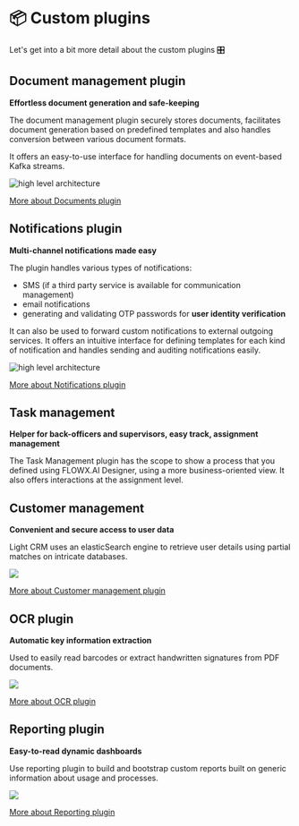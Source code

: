 # 📦 Custom plugins

Let's get into a bit more detail about the custom plugins 🎛️

## Document management plugin

**Effortless document generation and safe-keeping** 

The document management plugin securely stores documents, facilitates document generation based on predefined templates and also handles conversion between various document formats.

It offers an easy-to-use interface for handling documents on event-based Kafka streams.

![high level architecture](https://s3.eu-west-1.amazonaws.com/docx.flowx.ai/3.2/document_service_architecture.svg)

[More about Documents plugin](../../plugins/custom-plugins/documents-plugin/documents-plugin.md)

## Notifications plugin

**Multi-channel notifications made easy**

The plugin handles various types of notifications:

* SMS (if a third party service is available for communication management)
* email notifications
* generating and validating OTP passwords for **user identity verification**

It can also be used to forward custom notifications to external outgoing services. It offers an intuitive interface for defining templates for each kind of notification and handles sending and auditing notifications easily.

![high level architecture](https://s3.eu-west-1.amazonaws.com/docx.flowx.ai/3.2/custom_plugins_architecture.svg)

[More about Notifications plugin](../../../platform-deep-dive/plugins/custom-plugins/notifications-plugin/notifications-plugin.md)

## Task management

**Helper for back-officers and supervisors, easy track, assignment management**

The Task Management plugin has the scope to show a process that you defined using FLOWX.AI Designer, using a more business-oriented view. It also offers interactions at the assignment level.

## Customer management

**Convenient and secure access to user data** 

Light CRM uses an elasticSearch engine to retrieve user details using partial matches on intricate databases.

![](https://s3.eu-west-1.amazonaws.com/docx.flowx.ai/3.2/crm_plugin_archi.svg)

[More about Customer management plugin](./customer-management/customer-management.md)


## OCR plugin

**Automatic key information extraction** 

Used to easily read barcodes or extract handwritten signatures from PDF documents.

![](https://s3.eu-west-1.amazonaws.com/docx.flowx.ai/3.2/ocr_plugin_archi.svg)

[More about OCR plugin](../custom-plugins/ocr-plugin.md)

## Reporting plugin

**Easy-to-read dynamic dashboards**

Use reporting plugin to build and bootstrap custom reports built on generic information about usage and processes.

![](https://s3.eu-west-1.amazonaws.com/docx.flowx.ai/3.2/reporting_diag.png)

[More about Reporting plugin](../custom-plugins/reporting)

